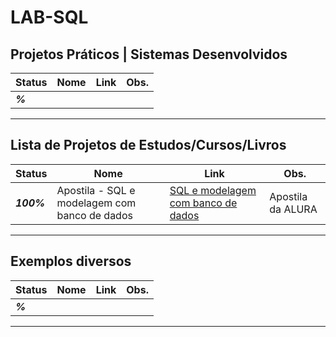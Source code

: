 # LAB-SQL

## Projetos Práticos | Sistemas Desenvolvidos

| **Status**  | **Nome**  | **Link**  | **Obs.**  |
|---|---|---|---|
| **_%_** |   | []()  |   |

------------

## Lista de Projetos de Estudos/Cursos/Livros

| **Status**  | **Nome**  | **Link**  | **Obs.**  |
|---|---|---|---|
| **_100%_** |  Apostila - SQL e modelagem com banco de dados  | [ SQL e modelagem com banco de dados](https://github.com/josemalcher/SQL-e-Modelagem-com-Banco-de-Dados-Livro-Alura)  | Apostila da ALURA  |

------------

## Exemplos diversos

| **Status**  | **Nome**  | **Link**  | **Obs.**  |
|---|---|---|---|
| **_%_** |   | []()  |   |

------------